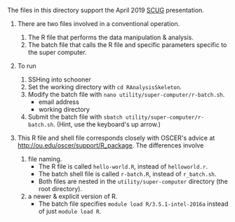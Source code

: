 The files in this directory support the April 2019 [SCUG](https://github.com/OuhscBbmc/StatisticalComputing) presentation.

1. There are two files involved in a conventional operation.
    1. The R file that performs the data manipulation & analysis.
    1. The batch file that calls the R file and specific parameters specific to the super computer.
    
1. To run
    1. SSHing into schooner
    1. Set the working directory with `cd RAnalysisSkeleton`.
    1. Modify the batch file with `nano utility/super-computer/r-batch.sh`. 
        * email address
        * working directory
    1. Submit the batch file with `sbatch utility/super-computer/r-batch.sh`.  (Hint, use the keyboard's up arrow.)

1. This R file and shell file corresponds closely with OSCER's advice at http://ou.edu/oscer/support/R_package. The differences involve
    1. file naming.
        * The R file is called `hello-world.R`, instead of `helloworld.r`.
        * The batch shell file is called `r-batch.R`, instead of `r_batch.sh`.
        * Both files are nested in the `utility/super-computer` directory (the root directory).
    1. a newer & explicit version of R.
        * The batch file specifies `module load R/3.5.1-intel-2016a` instead of just `module load R`.

